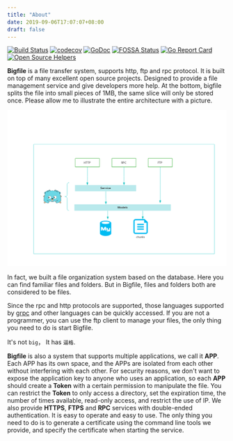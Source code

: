```yaml
---
title: "About"
date: 2019-09-06T17:07:07+08:00
draft: false
---
```


[![Build Status](https://travis-ci.org/bigfile/bigfile.svg?branch=master)](https://travis-ci.org/bigfile/bigfile)
[![codecov](https://codecov.io/gh/bigfile/bigfile/branch/master/graph/badge.svg)](https://codecov.io/gh/bigfile/bigfile)
[![GoDoc](https://godoc.org/github.com/bigfile/bigfile?status.svg)](https://github.com/bigfile/bigfile)
[![FOSSA Status](https://app.fossa.io/api/projects/git%2Bgithub.com%2Fbigfile%2Fbigfile.svg?type=shield)](https://app.fossa.io/projects/git%2Bgithub.com%2Fbigfile%2Fbigfile?ref=badge_shield)
[![Go Report Card](https://goreportcard.com/badge/github.com/bigfile/bigfile)](https://goreportcard.com/report/github.com/bigfile/bigfile)
[![Open Source Helpers](https://www.codetriage.com/bigfile/bigfile/badges/users.svg)](https://www.codetriage.com/bigfile/bigfile)

**Bigfile** is a file transfer system, supports http, ftp and rpc protocol. It is built on top of many excellent open source projects. Designed to provide a file management service and give developers more help. At the bottom, bigfile splits the file into small pieces of 1MB, the same slice will only be stored once. Please allow me to illustrate the entire architecture with a picture.

![architecture](/bigfile.png)

In fact, we built a file organization system based on the database. Here you can find familiar files and folders. But in Bigfile, files and folders both are considered to be files.

Since the rpc and http protocols are supported, those languages supported by [grpc](https://grpc.io/) and other languages can be quickly accessed. If you are not a programmer, you can use the ftp client to manage your files, the only thing you need to do is start Bigfile.

It's not `big`， It has `逼格`.  


**Bigfile** is also a system that supports multiple applications, we call it **APP**. Each APP has its own space, and the APPs are isolated from each other without interfering with each other. For security reasons, we don't want to expose the application key to anyone who uses an application, so each **APP** should create a **Token** with a certain permission to manipulate the file. You can restrict the **Token** to only access a directory, set the expiration time, the number of times available, read-only access, and restrict the use of IP. We also provide **HTTPS**, **FTPS** and **RPC** services with double-ended authentication. It is easy to operate and easy to use. The only thing you need to do is to generate a certificate using the command line tools we provide, and specify the certificate when starting the service.